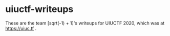 # uiuctf-writeups

These are the team [sqrt(-1) + 1]'s  writeups for UIUCTF 2020, which was at https://uiuc.tf .
